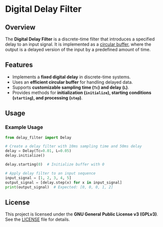 # Digital Delay Filter

## Overview
The **Digital Delay Filter** is a discrete-time filter that introduces a specified delay to an input signal. It is implemented as a [circular buffer](https://en.wikipedia.org/wiki/Circular_buffer), where the output is a delayed version of the input by a predefined amount of time.

## Features
- Implements a **fixed digital delay** in discrete-time systems.
- Uses an **efficient circular buffer** for handling delayed data.
- Supports **customizable sampling time (`Tc`) and delay (`L`)**.
- Provides methods for **initialization (`initialize`), starting conditions (`starting`), and processing (`step`)**.

## Usage
### **Example Usage**
```python
from delay_filter import Delay

# Create a delay filter with 10ms sampling time and 50ms delay
delay = Delay(Tc=0.01, L=0.05)
delay.initialize()

delay.starting(0)  # Initialize buffer with 0

# Apply delay filter to an input sequence
input_signal = [1, 2, 3, 4, 5]
output_signal = [delay.step(x) for x in input_signal]
print(output_signal)  # Expected: [0, 0, 0, 1, 2]
```

## License
This project is licensed under the **GNU General Public License v3 (GPLv3)**. See the [LICENSE](LICENSE) file for details.
